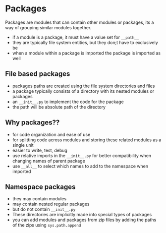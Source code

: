 # Packages

Packages are modules that can contain other modules or packages, its a way of grouping similar modules together.

* if a module is a package, it must have a value set for `__path__` 
* they are typically file system entities, but they don;t have to exclusively be
* when a module within a package is imported the package is imported as well

## File based packages

* packages paths are created using the file system directories and files
* a package typically consists of a directory with its nested modules or packages
* an `__init__.py` to implement the code for the package
* the path will be absolute path of the directory

## Why packages??
* for code organization and ease of use
* for splitting code across modules and storing these related modules as a single unit
* easier to write, test, debug
* use relative imports in the `__init__.py` for better compatibility when changing names of parent package
* use `__all__` to select which names to add to the namespace when imported

## Namespace packages
* they may contain modules 
* may contain nested regular packages 
* but do not contain `__init__.py`
* These directories are implicitly made into special types of packages
* you can add modules and packages from zip files by adding the paths of the zips using `sys.path.append`
